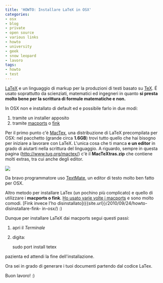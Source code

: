 ```yaml
---
title: 'HOWTO: Installare LaTeX in OSX'
categories:
- osx
- blog
- private
- open source
- various links
- howto
- university
- geek
- snow leopard
- lavoro
tags:
- howto
- test
---
```

[LaTeX](http://www.latex-project.org/) e un linguaggio di markup per la
produzioni di testi basato su [TeX](http://en.wikipedia.org/wiki/TeX). É usato
soprattutto da scienziati, matematici ed ingegneri in quanto **si presta molto
bene per la scrittura di formule matematiche e non.**

In OSX non e installato di default ed e possibile farlo in due modi:

  1. tramite un installer apposito
  2. tramite [macports](http://www.macports.org/) o [fink](http://www.finkproject.org/)
  

  
Per il primo punto c'è [MacTex](http://www.tug.org/mactex/), una distribuzione
di LaTeX precompilata per OSX: nel pacchetto (grande circa **1.6GB**) trovi
tutto quello che hai bisogno per iniziare a lavorare con LaTeX. L'unica cosa
che ti manca **e un editor** in grado di aiutarti nella scrittura del
linguaggio. A riguardo, sempre in questa pagina (<http://www.tug.org/mactex/>)
c'è il **MacTeXtras.zip** che contiene molti extras, tra cui anche degli
editor.

![]({{site.url}}/images/latex.png)

  
Da bravo programmatore uso [TextMate](http://macromates.com/), un editor di
testo molto ben fatto per OSX.

Altro metodo per installare LaTex (un pochino più complicato) e quello di
utilizzare i **macports o fink**. [Ho usato varie volte i
macports]({{site.url}}/?s=macports) e sono molto comodi. [Fink invece
l'ho disinstallato]({{site.url}}/2010/09/24/howto-disinstallare-fink-
in-osx/) :)

Dunque per installare LaTeX dai macports segui questi passi:

  1. apri il _Terminale_
  2. digita: 
    
        sudo port install tetex

  
pazienta ed attendi la fine dell'installazione.

  

  
Ora sei in grado di generare i tuoi documenti partendo dal codice LaTex.

Buon lavoro! :)

  

